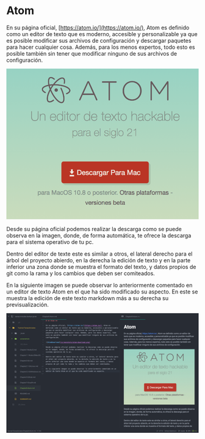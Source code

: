 # **Atom**

En su página oficial, [https://atom.io/](https://atom.io/), Atom es definido como un editor de texto que es moderno, accesible y personalizable ya que es posible modificar sus archivos de configuración y descargar paquetes para hacer cualquier cosa. Además, para los menos expertos, todo esto es posible también sin tener que modificar ninguno de sus archivos de configuración.

![AtomDownload](screenshots/atom-download.png)

Desde su página oficial podemos realizar la descarga como se puede observa en la imagen, donde, de forma automática, te ofrece la descarga para el sistema operativo de tu pc.

Dentro del editor de texte este es similar a otros, el lateral derecho para el árbol del proyecto abierdo, en la derecha la edición de texto y en la parte inferior una zona donde se muestra el formato del texto, y datos propios de git como la rama y los cambios que deben ser comiteados.

En la siguiente imagen se puede observar lo anteriormente comentado en un editor de texto Atom en el que ha sido modificado su aspecto. En este se muestra la edición de este texto markdown más a su derecha su previsualización.

![AtomEditor](screenshots/atom-editor.png)
